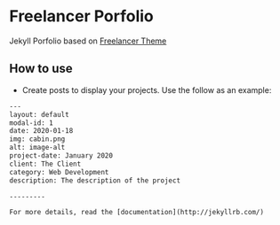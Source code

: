 Freelancer Porfolio 
=========================

Jekyll Porfolio based on [Freelancer Theme](https://github.com/jeromelachaud/freelancer-theme)

## How to use

 - Create posts to display your projects. Use the follow as an example:
```txt
---
layout: default
modal-id: 1
date: 2020-01-18
img: cabin.png
alt: image-alt
project-date: January 2020
client: The Client
category: Web Development
description: The description of the project

---------

For more details, read the [documentation](http://jekyllrb.com/)